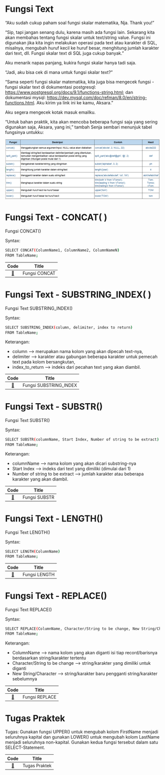 # Fungsi Text
“Aku sudah cukup paham soal fungsi skalar matematika, Nja. Thank you!”

“Sip, tapi jangan senang dulu, karena masih ada fungsi lain. Sekarang kita akan membahas tentang fungsi skalar untuk text/string value. Fungsi ini digunakan jika kita ingin melakukan operasi pada text atau karakter di SQL, misalnya, mengubah huruf kecil ke huruf besar, menghitung jumlah karakter dari text, dll. Fungsi skalar text di SQL juga cukup banyak.”

Aku menarik napas panjang, kukira fungsi skalar hanya tadi saja.

“Jadi, aku bisa cek di mana untuk fungsi skalar text?”

“Sama seperti fungsi skalar matematika, kita juga bisa mengecek fungsi - fungsi skalar text di dokumentasi postgresql: https://www.postgresql.org/docs/9.1/functions-string.html; dan dokumentasi mysql: https://dev.mysql.com/doc/refman/8.0/en/string-functions.html.  Aku kirim ya link ini ke kamu, Aksara.”

Aku segera mengecek kotak masuk emailku.

“Untuk  bahan praktik, kita akan mencoba beberapa fungsi saja yang sering digunakan saja, Aksara, yang ini,” tambah Senja sembari menunjuk tabel fungsinya untukku:

![Fungsi_Text](img/fungsi-text.png)

# Fungsi Text - CONCAT( )
Fungsi CONCAT()

Syntax: 

```bash
SELECT CONCAT(ColumnName1, ColumnName2, ColumnNameN)  
FROM TableName; 
```

| Code  |               Title              	|
|:----:	|:--------------------------------:	|
| [📜](https://github.com/bayubagusbagaswara/dqlab-data-engineer/blob/master/3-Fundamental-SQL-using-FUNCTION-and-GROUP-BY/2-Fungsi-Text-di-SQL/FungsiConcat.sql) | Fungsi CONCAT |

# Fungsi Text - SUBSTRING_INDEX( )
Fungsi Text SUBSTRING_INDEX()

Syntax: 
```bash
SELECT SUBSTRING_INDEX(column, delimiter, index to return)  
FROM TableName; 
```

Keterangan:
- column --> merupakan nama kolom yang akan dipecah text-nya,
- delimiter --> karakter atau gabungan beberapa karakter untuk pemecah text pada kolom bersangkutan,
- index_to_return --> indeks dari pecahan text yang akan diambil.

| Code  |               Title              	|
|:----:	|:--------------------------------:	|
| [📜](https://github.com/bayubagusbagaswara/dqlab-data-engineer/blob/master/3-Fundamental-SQL-using-FUNCTION-and-GROUP-BY/2-Fungsi-Text-di-SQL/FungsiSubstringIndex.sql) | Fungsi SUBSTRING_INDEX |

# Fungsi Text - SUBSTR()
Fungsi Text SUBSTR()

Syntax: 

```bash
SELECT SUBSTR(columnName, Start Index, Number of string to be extract)
FROM TableName;
``` 

Keterangan:
- columnName --> nama kolom yang akan dicari substring-nya
- Start Index --> indeks dari text yang dimiliki (dimulai dari 1)
- Number of string to be extract --> jumlah karakter atau beberapa karakter yang akan diambil.

| Code  |               Title              	|
|:----:	|:--------------------------------:	|
| [📜](https://github.com/bayubagusbagaswara/dqlab-data-engineer/blob/master/3-Fundamental-SQL-using-FUNCTION-and-GROUP-BY/2-Fungsi-Text-di-SQL/FungsiSubstr.sql) | Fungsi SUBSTR |

# Fungsi Text - LENGTH()
Fungsi Text LENGTH()

Syntax: 

```bash
SELECT LENGTH(ColumnName)
FROM TableName; 
```

| Code  |               Title              	|
|:----:	|:--------------------------------:	|
| [📜](https://github.com/bayubagusbagaswara/dqlab-data-engineer/blob/master/3-Fundamental-SQL-using-FUNCTION-and-GROUP-BY/2-Fungsi-Text-di-SQL/FungsiLength.sql) | Fungsi LENGTH |

# Fungsi Text - REPLACE()
Fungsi Text REPLACE()

Syntax: 

```bash
SELECT REPLACE(ColumnName, Character/String to be change, New String/Character)
FROM TableName;
``` 

Keterangan:
- ColumnName --> nama kolom yang akan diganti isi tiap record/barisnya berdasarkan string/karakter tertentu
- Character/String to be change --> string/karakter yang dimiliki untuk diganti
- New String/Character --> string/karakter baru pengganti string/karakter sebelumnya

| Code  |               Title              	|
|:----:	|:--------------------------------:	|
| [📜](https://github.com/bayubagusbagaswara/dqlab-data-engineer/blob/master/3-Fundamental-SQL-using-FUNCTION-and-GROUP-BY/2-Fungsi-Text-di-SQL/FungsiReplace.sql) | Fungsi REPLACE |

# Tugas Praktek
Tugas:
Gunakan fungsi UPPER() untuk mengubah kolom FirstName menjadi seluruhnya kapital dan gunakan LOWER() untuk mengubah kolom LastName menjadi seluruhnya non-kapital. Gunakan kedua fungsi tersebut dalam satu SELECT-Statement.


| Code  |               Title              	|
|:----:	|:--------------------------------:	|
| [📜](https://github.com/bayubagusbagaswara/dqlab-data-engineer/blob/master/3-Fundamental-SQL-using-FUNCTION-and-GROUP-BY/2-Fungsi-Text-di-SQL/TugasPraktek.sql) | Tugas Praktek |
